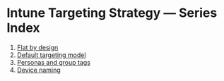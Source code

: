 # Intune Targeting Strategy — Series Index

1. [Flat by design](./01-flat-by-design.md)
2. [Default targeting model](./02-device-targeting-default.md)
3. [Personas and group tags](./03-personas-and-group-tags.md)
4. [Device naming](./04-device-naming.md)
